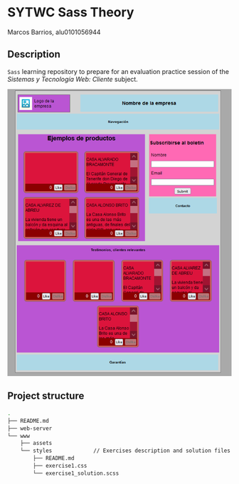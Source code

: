 # SYTWC Sass Theory

Marcos Barrios, alu0101056944

## Description

<code>Sass</code> learning repository to prepare for an evaluation practice session of the *Sistemas y Tecnología Web: Cliente* subject.

![Webpage image 2](docs/webpage_2.PNG)

## Project structure

```bash
.
├── README.md
├── web-server
└── www
    ├── assets
    └── styles             // Exercises description and solution files
        ├── README.md
        ├── exercise1.css
        └── exercise1_solution.scss

```